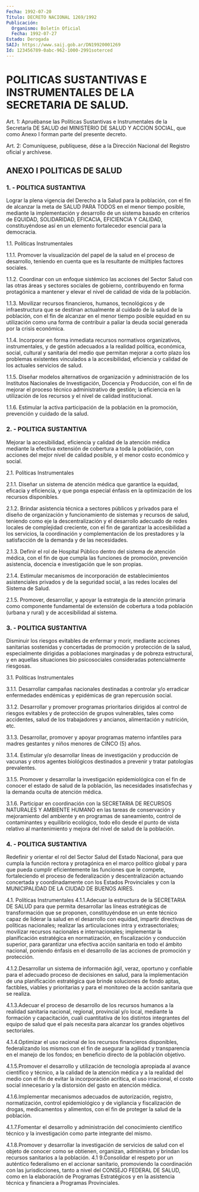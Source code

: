 ```yaml
---
Fecha: 1992-07-20
Título: DECRETO NACIONAL 1269/1992
Publicación:
  Organismo: Boletín Oficial
  Fecha: 1992-07-27
Estado: Derogada
SAIJ: https://www.saij.gob.ar/DN19920001269
Id: 123456789-0abc-962-1000-2991soterced
---
```

# POLITICAS SUSTANTIVAS E INSTRUMENTALES DE LA SECRETARIA DE SALUD.

<a id="1"></a>
Art.  1: Apruébanse las Políticas Sustantivas e Instrumentales de la SecretarIa  DE SALUD del MINISTERIO DE SALUD Y ACCION SOCIAL, que como Anexo I forman parte del presente decreto.

<a id="2"></a>
Art.  2: Comuníquese, publíquese, dése a la Dirección Nacional del Registro oficial y archívese.

## ANEXO I POLITICAS DE SALUD

### 1. - POLITICA SUSTANTIVA

<a id="1"></a>
Lograr  la  plena  vigencia  del  Derecho  a  la Salud para la población,  con el fin de alcanzar la meta de SALUD PARA  TODOS  en el menor tiempo  posible,  mediante  la implementación y desarrollo de  un  sistema  basado  en  criterios  de  EQUIDAD,   SOLIDARIDAD, EFICACIA, EFICIENCIA Y CALIDAD, constituyéndose así en  un elemento fortalecedor esencial para la democracia.

1.1. Políticas Instrumentales

1.1.1.  Promover  la  visualización  del  papel de la salud en  el proceso de desarrollo, teniendo en cuenta que  es  la resultante de múltiples factores sociales.

1.1.2. Coordinar con un enfoque sistémico las acciones  del Sector Salud  con  las  otras  áreas  y  sectores  sociales  de  gobierno, contribuyendo en forma protagónica a mantener y elevar el nivel  de calidad de vida de la población.

1.1.3.  Movilizar recursos financieros, humanos, tecnológicos y de infraestructura  que se destinan actualmente al cuidado de la salud de la población, con  el fin de alcanzar en el menor tiempo posible equidad en su utilización  como una forma de contribuir a paliar la deuda social generada por la crisis económica.

1.1.4.  Incorporar  en  forma    inmediata    recursos  normativos organizativos,  instrumentales,  y  de  gestión  adecuados    a  la realidad  política,  económica,  social,  cultural  y sanitaria del medio  que permitan mejorar a corto plazo los problemas  existentes vinculados   a  la  accesibilidad,  eficiencia  y  calidad  de  los actuales servicios de salud.

1.1.5. Diseñar modelos alternativos de organización y administración  de  los  Institutos  Nacionales  de  Investigación, Docencia  y  Producción,  con el fin de mejorar el proceso  técnico administrativo de gestión;  la  eficiencia en la utilización de los recursos y el nivel de calidad institucional.

1.1.6. Estimular la activa participación  de  la  población  en la promoción, prevención y cuidado de la salud.

### 2. - POLITICA SUSTANTIVA

<a id="2"></a>
Mejorar  la accesibilidad, eficiencia y calidad de la atención médica mediante  la  efectiva  extensión  de  cobertura  a  toda la población,  con  acciones del mejor nivel de calidad posible, y  el menor costo económico y social.

2.1. Políticas Instrumentales

2.1.1. Diseñar un  sistema  de  atención  médica  que garantice la equidad, eficacia y eficiencia, y que ponga especial  énfasis en la optimización de los recursos disponibles.

2.1.2. Brindar asistencia técnica a sectores públicos  y  privados para  el  diseño  de  organización  y funcionamiento de sistemas  y recursos  de salud, teniendo como eje  la  descentralización  y  el desarrollo  adecuado de redes locales de complejidad creciente, con el  fin  de  garantizar   la  accesibilidad  a  los  servicios,  la coordinación y complementación de los prestadores y la satisfacción de la demanda y de las necesidades.

2.1.3. Definir el rol de  Hospital  Público  dentro del sistema de atención  médica,  con  el  fin  de  que  cumpla  las funciones  de promoción, prevención asistencia, docencia e investigación  que  le son propias.

2.1.4.  Estimular  mecanismos de incorporación de establecimientos asistenciales privados  y  de  la  seguridad  social,  a  las redes locales del Sistema de Salud.

2.1.5.  Promover,  desarrollar,  y  apoyar  la  estrategia  de  la atención  primaria  como  componente  fundamental  de  extensión de cobertura  a toda población (urbana y rural) y de accesibilidad  al sistema.

### 3. - POLITICA SUSTANTIVA

<a id="3"></a>
Disminuir  los riesgos evitables de enfermar y morir, mediante acciones  sanitarias   sostenidas  y  concertadas  de  promoción  y protección  de  la salud,  especialmente  dirigidas  a  poblaciones marginadas y de pobreza  estructural, y en aquellas situaciones bio psicosociales    consideradas      potencialmente    riesgosas.

3.1. Políticas Instrumentales

3.1.1. Desarrollar campañas nacionales  destinadas a controlar y/o erradicar enfermedades endémicas y epidémicas  de  gran repercusión social.

3.1.2. Desarrollar y promover programas prioritarios  dirigidos al control de riesgos evitables y de protección de grupos vulnerables,  tales  como  accidentes, salud de los trabajadores  y ancianos, alimentación y nutrición, etc.

3.1.3.  Desarrollar,  promover    y    apoyar   programas  materno infantiles para madres gestantes y niños menores de CINCO (5) años.

3.1.4.  Estimular  y/o  desarrollar  líneas  de  investigación   y producción  de  vacunas  y  otros  agentes  biológicos destinados a prevenir y tratar patologías prevalentes.

3.1.5. Promover y desarrollar la investigación  epidemiológica con el  fin  de  conocer  el  estado  de  salud  de  la población,  las necesidades insatisfechas  y la demanda oculta de atención  médica.

3.1.6. Participar en coordinación  con  la  SECRETARIA DE RECURSOS NATURALES  Y  AMBIENTE  HUMANO  en  las  tareas  de conservación  y mejoramiento  del  ambiente y en programas de saneamiento,  control de contaminantes y equilibrio  ecológico,  todo ello desde el punto de vista relativo al mantenimiento y mejora  del  nivel de salud de la población.

### 4. - POLITICA SUSTANTIVA

<a id="4"></a>
Redefinir  y  orientar  el  rol  del  Sector  Salud del Estado Nacional,  para que cumpla la función rectora y protagónica  en  el marco político  global  y para que pueda cumplir eficientemente las funciones que le compete, fortaleciendo el proceso de federalización  y  descentralización    actuando    concertada    y coordinadamente con los Estados Provinciales y con la MUNICIPALIDAD DE LA CIUDAD DE BUENOS AIRES.

4.1.  Políticas  Instrumentales  4.1.1.Adecuar  la estructura de la SECRETARIA  DE  SALUD  para  que  permita  desarrollar  las  líneas estratégicas de transformación que se proponen,  constituyéndose en un  ente  técnico  capaz  de liderar la salud en el desarrollo  con equidad, impartir directivas  de políticas nacionales; realizar las articulaciones  intra  y  extrasectoriales;    movilizar   recursos nacionales    e    internacionales;  implementar  la  planificación estratégica  en  normatización,    en  fiscalización  y  conducción superior, para garantizar una efectiva  acción sanitaria en todo el ámbito nacional, poniendo énfasis en el desarrollo  de las acciones de promoción y protección.

4.1.2.Desarrollar un sistema de información ágil, veraz,  oportuno y  confiable para el adecuado proceso de decisiones en salud,  para la implementación  de  una  planificación  estratégica  que  brinde soluciones  de  fondo  aptas,  factibles,  viables y prioritarias y para  el  monitoreo  de  la  acción sanitaria que  se  realiza.

4.1.3.Adecuar el proceso de desarrollo  de  los recursos humanos a la  realidad  sanitaria nacional, regional, provincial  y/o  local, mediante la formación  y  capacitación,  cuali  cuantitativa de los distintos  integrantes  del  equipo de salud que el  país  necesita para alcanzar los grandes objetivos sectoriales.

4.1.4.Optimizar  el  uso  racional  de  los  recursos  financieros disponibles, federalizando los  mismos  con  el  fin de asegurar la agilidad y transparencia en el manejo de los fondos;  en  beneficio directo de la población objetivo.

4.1.5.Promover    el    desarrollo  y  utilización  de  tecnología apropiada al avance científico  y  técnico,  a  la  calidad  de  la atención  médica  y a la realidad del medio con el fin de evitar la incorporación  acrítica,    el  uso  irracional,  el  costo  social innecesario  y  la distorsión del  gasto  en  atención  médica.

4.1.6.Implementar  mecanismos adecuados de autorización, registro, normatización, control epidemiológico y de vigilancia y fiscalización de drogas,  medicamentos  y  alimentos, con el fin de proteger la salud de la población.

4.1.7.Fomentar  el  desarrollo y administración  del  conocimiento científico técnico y la  investigación  como  parte  integrante del mismo.

4.1.8.Promover  y  desarrollar  la  investigación de servicios  de salud  con  el  objeto  de  conocer  como se  obtienen,  organizan, administran y brindan los recursos sanitarios  a  la población. 4.1 9.Consolidar  el  respeto  por  un  auténtico  federalismo   en  el accionar sanitario, promoviendo la coordinación con las jurisdicciones,  tanto  a  nivel del CONSEJO FEDERAL DE SALUD, como en la elaboración de Programas  Estratégicos  y  en  la  asistencia técnica y financiera a Programas Provinciales.